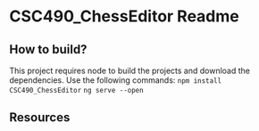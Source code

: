 # CSC490_ChessEditor Readme
## How to build?
This project requires node to build the projects and download the dependencies.
Use the following commands:
`npm install CSC490_ChessEditor`
`ng serve --open`
## Resources
